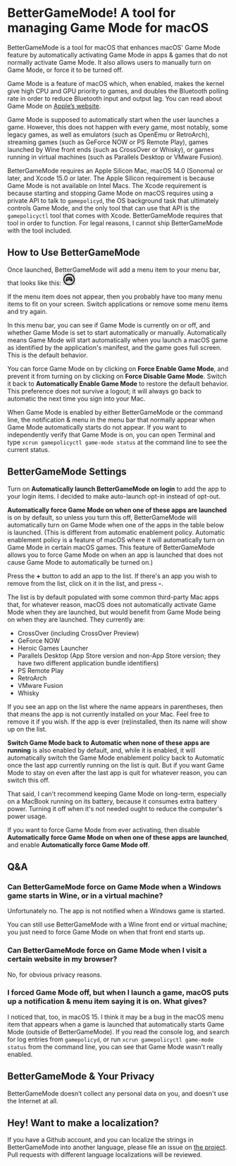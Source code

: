 # BetterGameMode! A tool for managing Game Mode for macOS

BetterGameMode is a tool for macOS that enhances macOS' Game Mode feature by automatically activating Game Mode in apps & games that do not normally activate Game Mode. It also allows users to manually turn on Game Mode, or force it to be turned off.

Game Mode is a feature of macOS which, when enabled, makes the kernel give high CPU and GPU priority to games, and doubles the Bluetooth polling rate in order to reduce Bluetooth input and output lag. You can read about Game Mode on [Apple’s website](https://support.apple.com/en-us/105118).

Game Mode is supposed to automatically start when the user launches a game. However, this does not happen with every game, most notably, some legacy games, as well as emulators (such as OpenEmu or RetroArch), streaming games (such as GeForce NOW or PS Remote Play), games launched by Wine front ends (such as CrossOver or Whisky), or games running in virtual machines (such as Parallels Desktop or VMware Fusion).

BetterGameMode requires an Apple Silicon Mac, macOS 14.0 (Sonoma) or later, and Xcode 15.0 or later. The Apple Silicon requirement is because Game Mode is not available on Intel Macs. The Xcode requirement is because starting and stopping Game Mode on macOS requires using a private API to talk to `gamepolicyd`, the OS background task that ultimately controls Game Mode, and the only tool that can use that API is the `gamepolicyctl` tool that comes with Xcode. BetterGameMode requires that tool in order to function. For legal reasons, I cannot ship BetterGameMode with the tool included.

## How to Use BetterGameMode

Once launched, BetterGameMode will add a menu item to your menu bar, that looks like this: ![image-20250115200953979](image-20250115200953979.png)

If the menu item does not appear, then you probably have too many menu items to fit on your screen. Switch applications or remove some menu items and try again.

In this menu bar, you can see if Game Mode is currently on or off, and whether Game Mode is set to start automatically or manually. Automatically means Game Mode will start automatically when you launch a macOS game as identified by the application's manifest, and the game goes full screen. This is the default behavior.

You can force Game Mode on by clicking on **Force Enable Game Mode**, and prevent it from turning on by clicking on **Force Disable Game Mode**. Switch it back to **Automatically Enable Game Mode** to restore the default behavior. This preference does not survive a logout; it will always go back to automatic the next time you sign into your Mac.

When Game Mode is enabled by either BetterGameMode or the command line, the notification & menu in the menu bar that normally appear when Game Mode automatically starts do not appear. If you want to independently verify that Game Mode is on, you can open Terminal and type `xcrun gamepolicyctl game-mode status` at the command line to see the current status.

## BetterGameMode Settings

Turn on **Automatically launch BetterGameMode on login** to add the app to your login items. I decided to make auto-launch opt-in instead of opt-out.

**Automatically force Game Mode on when one of these apps are launched** is on by default, so unless you turn this off, BetterGameMode will automatically turn on Game Mode when one of the apps in the table below is launched. (This is different from automatic enablement policy. Automatic enablement policy is a feature of macOS where it will automatically turn on Game Mode in certain macOS games. This feature of BetterGameMode allows you to force Game Mode on when an app is launched that does not cause Game Mode to automatically be turned on.)

Press the **+** button to add an app to the list. If there's an app you wish to remove from the list, click on it in the list, and press **-**.

The list is by default populated with some common third-party Mac apps that, for whatever reason, macOS does not automatically activate Game Mode when they are launched, but would benefit from Game Mode being on when they are launched. They currently are:

- CrossOver (including CrossOver Preview)
- GeForce NOW
- Heroic Games Launcher
- Parallels Desktop (App Store version and non-App Store version; they have two different application bundle identifiers)
- PS Remote Play
- RetroArch
- VMware Fusion
- Whisky

If you see an app on the list where the name appears in parentheses, then that means the app is not currently installed on your Mac. Feel free to remove it if you wish. If the app is ever (re)installed, then its name will show up on the list.

**Switch Game Mode back to Automatic when none of these apps are running** is also enabled by default, and, while it is enabled, it will automatically switch the Game Mode enablement policy back to Automatic once the last app currently running on the list is quit. But if you want Game Mode to stay on even after the last app is quit for whatever reason, you can switch this off.

That said, I can't recommend keeping Game Mode on long-term, especially on a MacBook running on its battery, because it consumes extra battery power. Turning it off when it's not needed ought to reduce the computer's power usage.

If you want to force Game Mode from ever activating, then disable **Automatically force Game Mode on when one of these apps are launched**, and enable **Automatically force Game Mode off**.

## Q&A

### Can BetterGameMode force on Game Mode when a Windows game starts in Wine, or in a virtual machine?

Unfortunately no. The app is not notified when a Windows game is started.

You can still use BetterGameMode with a Wine front end or virtual machine; you just need to force Game Mode on when that front end starts up.

### Can BetterGameMode force on Game Mode when I visit a certain website in my browser?

No, for obvious privacy reasons.

### I forced Game Mode off, but when I launch a game, macOS puts up a notification & menu item saying it is on. What gives?

I noticed that, too, in macOS 15. I think it may be a bug in the macOS menu item that appears when a game is launched that automatically starts Game Mode (outside of BetterGameMode). If you read the console log, and search for log entries from `gamepolicyd`, or run `xcrun gamepolicyctl game-mode status` from the command line, you can see that Game Mode wasn't really enabled.

## BetterGameMode & Your Privacy

BetterGameMode doesn’t collect any personal data on you, and doesn't use the Internet at all.

## Hey! Want to make a localization?

If you have a Github account, and you can localize the strings in BetterGameMode into another language, please file an issue on [the project](https://github.com/nickzman/BetterGameMode). Pull requests with different language localizations will be reviewed.